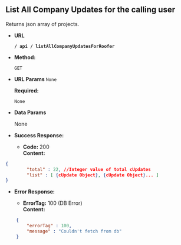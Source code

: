 **List All Company Updates for the calling user**
----
  Returns json array of projects.

* **URL**

  **`/ api / listAllCompanyUpdatesForRoofer`**

* **Method:**

  `GET`
  
*  **URL Params**
    `None`

   **Required:**
 
   `None`

* **Data Params**

  None

* **Success Response:**

  * **Code:** 200 <br />
    **Content:**
```json
{
		"total" : 22, //Integer value of total cUpdates
		"list" : [ {cUpdate Object}, {cUpdate Object}... ]
}
```
 
* **Error Response:**

  * **ErrorTag:** 100 (DB Error) <br />
    **Content:** 
```json
	{
		"errorTag" : 100,
		"message" : "Couldn't fetch from db"
	}
```